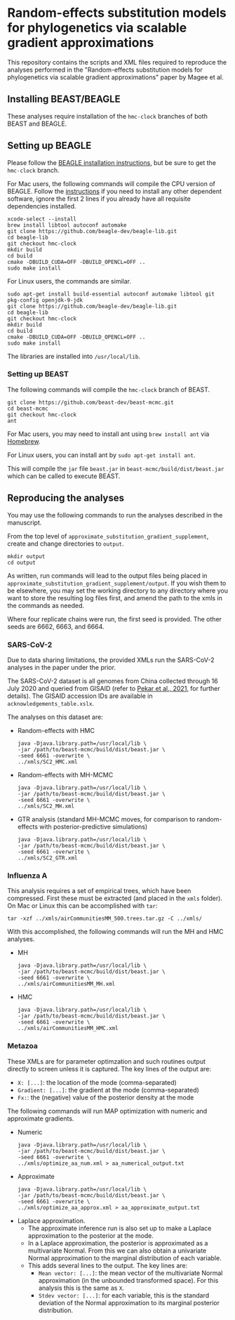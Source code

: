 # Random-effects substitution models for phylogenetics via scalable gradient approximations
This repository contains the scripts and XML files required to reproduce the analyses performed in the "Random-effects substitution models for phylogenetics via scalable gradient approximations" paper by Magee et al.

## Installing BEAST/BEAGLE
These analyses require installation of the `hmc-clock` branches of both BEAST and BEAGLE.

## Setting up BEAGLE
Please follow the [BEAGLE installation instructions](https://github.com/beagle-dev/beagle-lib), but be sure to get the `hmc-clock` branch.

For Mac users, the following commands will compile the CPU version of BEAGLE.
Follow the [instructions](https://github.com/beagle-dev/beagle-lib) if you need to install any other dependent software, ignore the first 2 lines if you already have all requisite dependencies installed.

```
xcode-select --install
brew install libtool autoconf automake
git clone https://github.com/beagle-dev/beagle-lib.git
cd beagle-lib
git checkout hmc-clock
mkdir build
cd build
cmake -DBUILD_CUDA=OFF -DBUILD_OPENCL=OFF ..
sudo make install
```


For Linux users, the commands are similar.

```
sudo apt-get install build-essential autoconf automake libtool git pkg-config openjdk-9-jdk
git clone https://github.com/beagle-dev/beagle-lib.git
cd beagle-lib
git checkout hmc-clock
mkdir build
cd build
cmake -DBUILD_CUDA=OFF -DBUILD_OPENCL=OFF ..
sudo make install
```

The libraries are installed into `/usr/local/lib`.

### Setting up BEAST

The following commands will compile the `hmc-clock` branch of BEAST.

```
git clone https://github.com/beast-dev/beast-mcmc.git
cd beast-mcmc
git checkout hmc-clock
ant
```

For Mac users, you may need to install ant using `brew install ant` via [Homebrew](https://brew.sh/).

For Linux users, you can install ant by `sudo apt-get install ant`.

This will compile the `jar` file `beast.jar` in `beast-mcmc/build/dist/beast.jar` which can be called to execute BEAST.

## Reproducing the analyses

You may use the following commands to run the analyses described in the manuscript.

From the top level of `approximate_substitution_gradient_supplement`, create and change directories to `output`.
```
mkdir output
cd output
```

As written, run commands will lead to the output files being placed in `approximate_substitution_gradient_supplement/output`.
If you wish them to be elsewhere, you may set the working directory to any directory where you want to store the resulting log files first, and amend the path to the xmls in the commands as needed.

Where four replicate chains were run, the first seed is provided. The other seeds are 6662, 6663, and 6664.

### SARS-CoV-2
Due to data sharing limitations, the provided XMLs run the SARS-CoV-2 analyses in the paper under the prior.

The SARS-CoV-2 dataset is all genomes from China collected through 16 July 2020 and queried from GISAID (refer to [Pekar et al., 2021,](https://www.science.org/doi/full/10.1126/science.abf8003) for further details).
The GISAID accession IDs are available in `acknowledgements_table.xslx`.

The analyses on this dataset are:
- Random-effects with HMC
  ```
  java -Djava.library.path=/usr/local/lib \
  -jar /path/to/beast-mcmc/build/dist/beast.jar \
  -seed 6661 -overwrite \
  ../xmls/SC2_HMC.xml
  ```
- Random-effects with MH-MCMC
  ```
  java -Djava.library.path=/usr/local/lib \
  -jar /path/to/beast-mcmc/build/dist/beast.jar \
  -seed 6661 -overwrite \
  ../xmls/SC2_MH.xml
  ```
- GTR analysis (standard MH-MCMC moves, for comparison to random-effects with posterior-predictive simulations)
  ```
  java -Djava.library.path=/usr/local/lib \
  -jar /path/to/beast-mcmc/build/dist/beast.jar \
  -seed 6661 -overwrite \
  ../xmls/SC2_GTR.xml
  ```


### Influenza A

This analysis requires a set of empirical trees, which have been compressed.
First these must be extracted (and placed in the `xmls` folder).
On Mac or Linux this can be accomplished with `tar`:
```
tar -xzf ../xmls/airCommunitiesMM_500.trees.tar.gz -C ../xmls/
```

With this accomplished, the following commands will run the MH and HMC analyses.
- MH
  ```
  java -Djava.library.path=/usr/local/lib \
  -jar /path/to/beast-mcmc/build/dist/beast.jar \
  -seed 6661 -overwrite \
  ../xmls/airCommunitiesMM_MH.xml
  ```
- HMC
  ```
  java -Djava.library.path=/usr/local/lib \
  -jar /path/to/beast-mcmc/build/dist/beast.jar \
  -seed 6661 -overwrite \
  ../xmls/airCommunitiesMM_HMC.xml
  ```

### Metazoa

These XMLs are for parameter optimzation and such routines output directly to screen unless it is captured.
The key lines of the output are:
- `X: [...]`: the location of the mode (comma-separated)
- `Gradient: [...]`: the gradient at the mode (comma-separated)
- `Fx:`: the (negative) value of the posterior density at the mode


The following commands will run MAP optimization with numeric and approximate gradients.
- Numeric
  ```
  java -Djava.library.path=/usr/local/lib \
  -jar /path/to/beast-mcmc/build/dist/beast.jar \
  -seed 6661 -overwrite \
  ../xmls/optimize_aa_num.xml > aa_numerical_output.txt
  ```
- Approximate
  ```
  java -Djava.library.path=/usr/local/lib \
  -jar /path/to/beast-mcmc/build/dist/beast.jar \
  -seed 6661 -overwrite \
  ../xmls/optimize_aa_approx.xml > aa_approximate_output.txt
  ```
- Laplace approximation. 
    - The approximate inference run is also set up to make a Laplace approximation to the posterior at the mode. 
    - In a Laplace approximation, the posterior is approximated as a multivariate Normal. From this we can also obtain a univariate Normal approximation to the marginal distribution of each variable.
    - This adds several lines to the output. The key lines are:
        - `Mean vector: [...]`: the mean vector of the multivariate Normal approximation (in the unbounded transformed space). For this analysis this is the same as `X`.
        - `Stdev vector: [...]`: for each variable, this is the standard deviation of the Normal approximation to its marginal posterior distribution.
